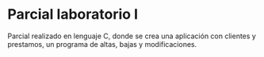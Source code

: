 # Parcial laboratorio I

Parcial realizado en lenguaje C, donde se crea una aplicación con clientes y prestamos, un programa de altas, bajas y modificaciones.
